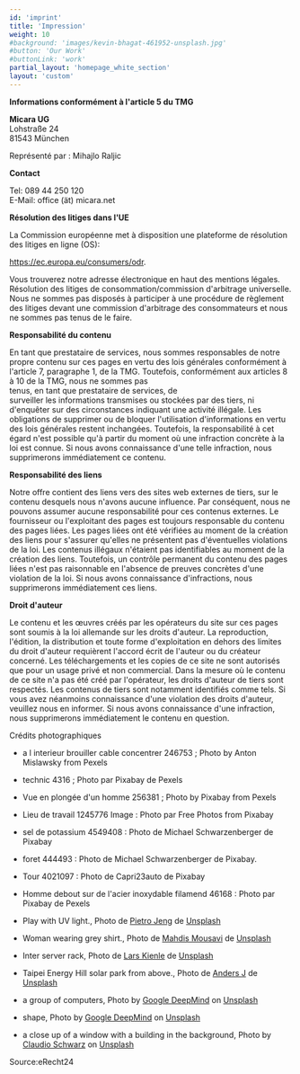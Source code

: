 ```yaml
---
id: 'imprint'
title: 'Impression'
weight: 10
#background: 'images/kevin-bhagat-461952-unsplash.jpg'
#button: 'Our Work'
#buttonLink: 'work'
partial_layout: 'homepage_white_section'
layout: 'custom'
---
```


**Informations conformément à l'article 5 du TMG**

**Micara UG** <br>
Lohstraße 24 <br>
81543 München 

Représenté par : 
Mihajlo Raljic 

**Contact**

Tel: 089 44 250 120  
E-Mail: office (ät) micara.net 

**Résolution des litiges dans l'UE**

La Commission européenne met à disposition une plateforme de résolution des litiges en ligne (OS): 

https://ec.europa.eu/consumers/odr. 

Vous trouverez notre adresse électronique en haut des mentions légales. 
 Résolution des litiges de consommation/commission d'arbitrage universelle. Nous ne sommes pas disposés à participer à une procédure de règlement des litiges devant une commission d'arbitrage des consommateurs et nous ne sommes pas tenus de le faire. 

**Responsabilité du contenu**

En tant que prestataire de services, nous sommes responsables de notre propre contenu sur ces pages en vertu des lois générales conformément à l'article 7, paragraphe 1, de la TMG. Toutefois, conformément aux articles 8 à 10 de la TMG, nous ne sommes pas  
tenus, en tant que prestataire de services, de  
surveiller les informations transmises ou stockées par des tiers, ni d'enquêter sur des circonstances indiquant une activité illégale. Les obligations de supprimer ou de bloquer l'utilisation d'informations en vertu des lois générales restent inchangées. Toutefois, la responsabilité à cet égard n'est possible qu'à partir du moment où une infraction concrète à la loi est connue. Si nous avons connaissance d'une telle infraction, nous supprimerons immédiatement ce contenu. 

**Responsabilité des liens**

Notre offre contient des liens vers des sites web externes de tiers, sur le contenu desquels nous n'avons aucune influence. Par conséquent, nous ne pouvons assumer aucune responsabilité pour ces contenus externes. Le fournisseur ou l'exploitant des pages est toujours responsable du contenu des pages liées. Les pages liées ont été vérifiées au moment de la création des liens pour s'assurer qu'elles ne présentent pas d'éventuelles violations de la loi. Les contenus illégaux n'étaient pas identifiables au moment de la création des liens. Toutefois, un contrôle permanent du contenu des pages liées n'est pas raisonnable en l'absence de preuves concrètes d'une violation de la loi. Si nous avons connaissance d'infractions, nous supprimerons immédiatement ces liens. 

**Droit d'auteur**

Le contenu et les œuvres créés par les opérateurs du site sur ces pages sont soumis à la loi allemande sur les droits d'auteur. La reproduction, l'édition, la distribution et toute forme d'exploitation en dehors des limites du droit d'auteur requièrent l'accord écrit de l'auteur ou du créateur concerné. Les téléchargements et les copies de ce site ne sont autorisés que pour un usage privé et non commercial. Dans la mesure où le contenu de ce site n'a pas été créé par l'opérateur, les droits d'auteur de tiers sont respectés. Les contenus de tiers sont notamment identifiés comme tels. Si vous avez néanmoins connaissance d'une violation des droits d'auteur, veuillez nous en informer. Si nous avons connaissance d'une infraction, nous supprimerons immédiatement le contenu en question. 

Crédits photographiques 

* a l interieur brouiller cable concentrer 246753 ; Photo by Anton Mislawsky from Pexels 

* technic 4316 ; Photo par Pixabay de Pexels 

* Vue en plongée d'un homme 256381 ; Photo by Pixabay from Pexels 

* Lieu de travail 1245776 Image : Photo par Free Photos from Pixabay 

* sel de potassium 4549408 : Photo de Michael Schwarzenberger de Pixabay 

* foret 444493 : Photo de Michael Schwarzenberger de Pixabay. 

* Tour 4021097 : Photo de Capri23auto de Pixabay 

* Homme debout sur de l'acier inoxydable filamend 46168 : Photo par Pixabay de Pexels 

* Play with UV light., Photo de [Pietro Jeng](https://unsplash.com/photos/n6B49lTx7NM) de [Unsplash](https://unsplash.com)
* Woman wearing grey shirt., Photo de [Mahdis Mousavi](https://unsplash.com/photos/hJ5uMIRNg5k) de [Unsplash](https://unsplash.com)
* Inter server rack, Photo de [Lars Kienle](https://unsplash.com/photos/r3pIy-3Xgmg) de [Unsplash](https://unsplash.com)
* Taipei Energy Hill solar park from above., Photo de [Anders J](https://unsplash.com/photos/hxUcl0nUsIY) de [Unsplash](https://unsplash.com)
* a group of computers, Photo by [Google DeepMind](https://unsplash.com/photos/D_YZmKGSyic) on [Unsplash](https://unsplash.com)
* shape, Photo by [Google DeepMind](https://unsplash.com/photos/ggeXPf_ykAU) on [Unsplash](https://unsplash.com)
* a close up of a window with a building in the background, Photo by [Claudio Schwarz](https://unsplash.com/photos/fyeOxvYvIyY) on [Unsplash](https://unsplash.com)

Source:eRecht24
